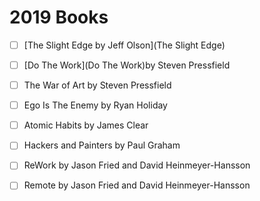 # 2019 Books

- [ ] [The Slight Edge by Jeff Olson](The Slight Edge)
- [ ] [Do The Work](Do The Work)by Steven Pressfield
- [ ] The War of Art by Steven Pressfield
- [ ] Ego Is The Enemy by Ryan Holiday
- [ ] Atomic Habits by James Clear
- [ ] Hackers and Painters by Paul Graham
- [ ] ReWork by Jason Fried and David Heinmeyer-Hansson
- [ ] Remote by Jason Fried and David Heinmeyer-Hansson


